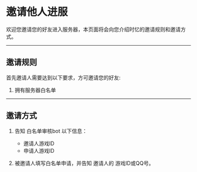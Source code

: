 # 邀请他人进服

欢迎您邀请您的好友进入服务器，本页面将会向您介绍时忆的邀请规则和邀请方式。

-----

## 邀请规则

首先邀请人需要达到以下要求，方可邀请您的好友:

1. 拥有服务器白名单

-----
## 邀请方式

1. 告知 白名单审核bot 以下信息：
    - 邀请人游戏ID
    - 申请人游戏ID

2. 被邀请人填写白名单申请，并告知 邀请人的 游戏ID或QQ号。
